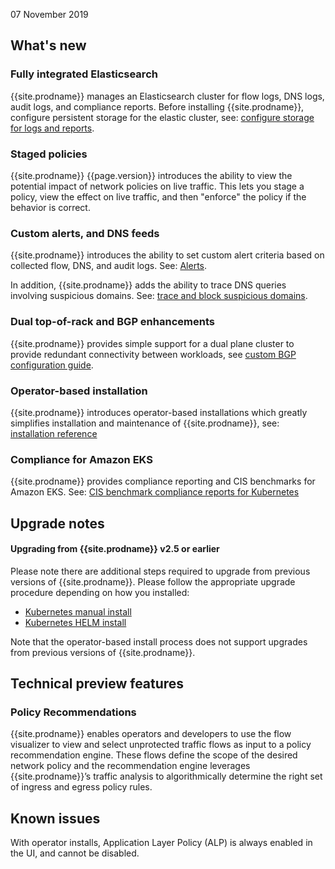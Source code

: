 07 November 2019

## What's new

### Fully integrated Elasticsearch

{{site.prodname}} manages an Elasticsearch cluster for flow logs, DNS logs,
audit logs, and compliance reports. Before installing {{site.prodname}}, configure
persistent storage for the elastic cluster, see:
[configure storage for logs and reports](../getting-started/create-storage).

### Staged policies

{{site.prodname}} {{page.version}} introduces the ability to view the potential
impact of network policies on live traffic. This lets you stage a policy,
view the effect on live traffic, and then "enforce" the policy if the behavior
is correct.

### Custom alerts, and DNS feeds

{{site.prodname}} introduces the ability to set custom alert criteria based
on collected flow, DNS, and audit logs. See:
[Alerts](../security/threat-detection-and-prevention/alerts).

In addition, {{site.prodname}} adds the ability to trace DNS queries involving
suspicious domains. See:
[trace and block suspicious domains](../security/threat-detection-and-prevention/suspicious-domains).

### Dual top-of-rack and BGP enhancements

{{site.prodname}} provides simple support for a dual plane cluster to provide
redundant connectivity between workloads, see
[custom BGP configuration guide](../networking/custom-bgp-config).

### Operator-based installation

{{site.prodname}} introduces operator-based installations which greatly simplifies
installation and maintenance of {{site.prodname}}, see:
[installation reference](../reference/installation/api)

### Compliance for Amazon EKS

{{site.prodname}} provides compliance reporting and CIS benchmarks for Amazon EKS.
See: [CIS benchmark compliance reports for Kubernetes](../security/compliance-reports-cis)

## Upgrade notes

#### Upgrading from {{site.prodname}} v2.5 or earlier

Please note there are additional steps required to upgrade from previous versions of
{{site.prodname}}.  Please follow the appropriate upgrade procedure depending on how
you installed:
- [Kubernetes manual install](../maintenance/kubernetes-upgrade-tsee)
- [Kubernetes HELM install](../maintenance/helm-upgrade-tsee)

Note that the operator-based install process does not support upgrades from
previous versions of {{site.prodname}}.

## Technical preview features

### Policy Recommendations

{{site.prodname}} enables operators and developers to use the flow visualizer to
view and select unprotected traffic flows as input to a policy recommendation
engine. These flows define the scope of the desired network policy and the
recommendation engine leverages {{site.prodname}}’s traffic analysis to
algorithmically determine the right set of ingress and egress policy rules.

## Known issues

With operator installs, Application Layer Policy (ALP) is always enabled in the
UI, and cannot be disabled.
